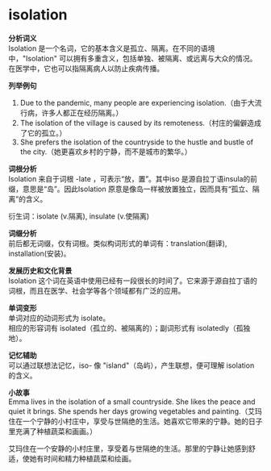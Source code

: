 # isolation

**分析词义**  
Isolation 是一个名词，它的基本含义是孤立、隔离。在不同的语境中，"Isolation" 可以拥有多重含义，包括单独、被隔离、或远离与大众的情况。在医学中，它也可以指隔离病人以防止疾病传播。

  

**列举例句**

  

1.  Due to the pandemic, many people are experiencing isolation.（由于大流行病，许多人都正在经历隔离。）
2.  The isolation of the village is caused by its remoteness.（村庄的偏僻造成了它的孤立。）
3.  She prefers the isolation of the countryside to the hustle and bustle of the city.（她更喜欢乡村的宁静，而不是城市的繁华。）

  

**词根分析**  
Isolation 来自于词根 -late ，可表示“放，置”。其中iso 是源自拉丁语insula的前缀，意思是“岛”。因此Isolation 原意是像岛一样被放置独立，因而具有“孤立、隔离”的含义。

  

衍生词：isolate (v.隔离), insulate (v.使隔离)

  

**词缀分析**  
前后都无词缀，仅有词根。类似构词形式的单词有：translation(翻译), installation(安装)。

  

**发展历史和文化背景**  
Isolation 这个词在英语中使用已经有一段很长的时间了。它来源于源自拉丁语的词根，而且在医学、社会学等各个领域都有广泛的应用。

  

**单词变形**  
单词对应的动词形式为 isolate。  
相应的形容词有 isolated（孤立的、被隔离的）；副词形式有 isolatedly（孤独地）。

  

**记忆辅助**  
可以通过联想法记忆，iso- 像 "island"（岛屿），产生联想，便可理解 isolation 的含义。

  

**小故事**  
Emma lives in the isolation of a small countryside. She likes the peace and quiet it brings. She spends her days growing vegetables and painting.（艾玛住在一个宁静的小村庄中，享受与世隔绝的生活。她喜欢它带来的宁静。她的日子里充满了种植蔬菜和画画。）

  

艾玛住在一个安静的小村庄里，享受着与世隔绝的生活。那里的宁静让她感到舒适，使她有时间和精力种植蔬菜和绘画。
